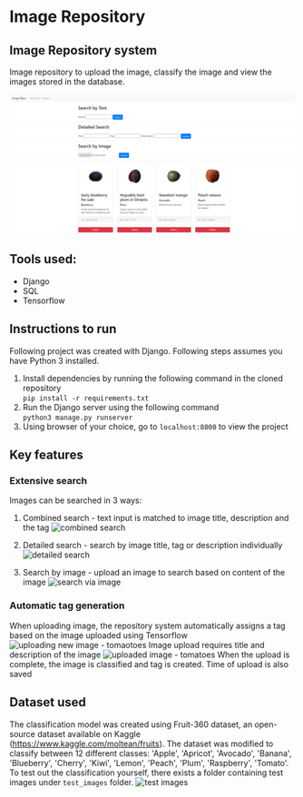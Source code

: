 # Image Repository
## Image Repository system 
Image repository to upload the image, classify the image and view the images stored in the database. 

![main page](https://github.com/Hannestly/ImageRepo/blob/master/screenshots/dashboard.png)

## Tools used:
- Django 
- SQL
- Tensorflow

## Instructions to run
Following project was created with Django. Following steps assumes you have Python 3 installed. 
1. Install dependencies by running the following command in the cloned repository   
```pip install -r requirements.txt```
2. Run the Django server using the following command    
```python3 manage.py runserver```   
3. Using browser of your choice, go to ```localhost:8000``` to view the project

## Key features

### Extensive search
Images can be searched in 3 ways:
1. Combined search - text input is matched to image title, description and the tag
![combined search](https://github.com/Hannestly/ImageRepo/blob/master/screenshots/combined_search.png)        

2. Detailed search - search by image title, tag or description individually 
![detailed search](https://github.com/Hannestly/ImageRepo/blob/master/screenshots/detailed_search.png)        

3. Search by image - upload an image to search based on content of the image
![search via image](https://github.com/Hannestly/ImageRepo/blob/master/screenshots/search_via_image.png)

### Automatic tag generation
When uploading image, the repository system automatically assigns a tag based on the image uploaded using Tensorflow
![uploading new image - tomaotoes]()
Image upload requires title and description of the image 
![uploaded image - tomatoes]()
When the upload is complete, the image is classified and tag is created. Time of upload is also saved 

## Dataset used
The classification model was created using Fruit-360 dataset, an open-source dataset available on Kaggle (https://www.kaggle.com/moltean/fruits). The dataset was modified to classify between 12 different classes: 'Apple', 'Apricot', 'Avocado', 'Banana', 'Blueberry', 'Cherry', 'Kiwi', 'Lemon', 'Peach', 'Plum', 'Raspberry', 'Tomato'.   
To test out the classification yourself, there exists a folder containing test images under ```test_images``` folder. 
![test images](https://github.com/Hannestly/ImageRepo/blob/master/screenshots/test_images.png)

